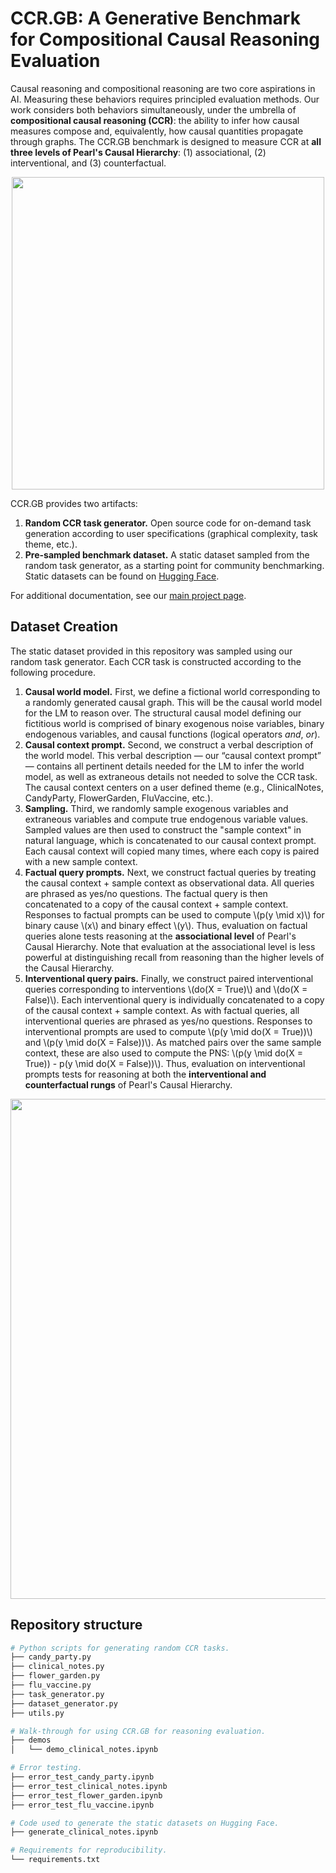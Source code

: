 # CCR.GB: A Generative Benchmark for Compositional Causal Reasoning Evaluation

Causal reasoning and compositional reasoning are two core aspirations in AI. Measuring these behaviors requires principled evaluation methods. Our work considers both behaviors simultaneously, under the umbrella of **compositional causal reasoning (CCR)**: the ability to infer how causal measures compose and, equivalently, how causal quantities propagate through graphs. The CCR.GB benchmark is designed to measure CCR at **all three levels of Pearl's Causal Hierarchy**: (1) associational, (2) interventional, and (3) counterfactual.

<p align="center">
    <img src="https://jmaasch.github.io/ccr_benchmark/static/images/pch.png" width="500">
</p>


CCR.GB provides two artifacts:

1. **Random CCR task generator.** Open source code for on-demand task generation according to user specifications (graphical complexity, task theme, etc.).
2. **Pre-sampled benchmark dataset.** A static dataset sampled from the random task generator, as a starting point for community benchmarking. Static datasets can be found on [Hugging Face](https://huggingface.co/datasets/jmaasch/compositional_causal_reasoning).

For additional documentation, see our [main project page](https://jmaasch.github.io/ccr_benchmark/).

## Dataset Creation

The static dataset provided in this repository was sampled using our random task generator. Each CCR task is constructed according to the following procedure.

1. **Causal world model.** First, we define a fictional world corresponding to a randomly generated causal graph. 
  This will be the causal world model for the LM to reason over. The structural causal model defining our fictitious world is 
  comprised of binary exogenous noise variables, binary endogenous variables, and causal functions (logical operators *and*, *or*).
2. **Causal context prompt.** Second, we construct a verbal description of the world model. This verbal description — our 
  “causal context prompt” — contains all pertinent details needed for the LM to infer the world model, as well as extraneous details not needed to solve the CCR task. 
  The causal context centers on a user defined theme (e.g., ClinicalNotes, CandyParty, FlowerGarden, FluVaccine, etc.).
3. **Sampling.** Third, we randomly sample exogenous variables and extraneous variables and compute true endogenous variable values. 
  Sampled values are then used to construct the "sample context" in natural language, which is concatenated to our causal context prompt. Each causal context will copied 
  many times, where each copy is paired with a new sample context.
4. **Factual query prompts.** Next, we construct factual queries by treating the causal context + sample context as observational data. 
  All queries are phrased as yes/no questions. The factual query is then concatenated to a copy of the causal context + sample context. Responses to factual prompts
  can be used to compute \\(p(y \mid x)\\) for binary cause \\(x\\) and binary effect \\(y\\). Thus, evaluation on factual queries alone tests reasoning at the <b>associational level</b> 
  of Pearl's Causal Hierarchy. Note that evaluation at the associational level is less powerful at distinguishing recall from reasoning than the higher levels 
  of the Causal Hierarchy. 
5. **Interventional query pairs.** Finally, we construct paired interventional queries corresponding to interventions \\(do(X = True)\\) and \\(do(X = False)\\). 
  Each interventional query is individually concatenated to a copy of the causal context + sample context. 
  As with factual queries, all interventional queries are phrased as yes/no questions. Responses to interventional prompts are used to compute \\(p(y \mid do(X = True))\\) 
  and \\(p(y \mid do(X = False))\\). As matched pairs over the same sample context, these are also used to compute the PNS: \\(p(y \mid do(X = True)) - p(y \mid do(X = False))\\). Thus, evaluation on interventional prompts tests for reasoning at both the <b>interventional and counterfactual rungs</b> of Pearl's Causal Hierarchy.


<p align="center">
    <img src="https://jmaasch.github.io/ccr_benchmark/static/images/prompt.png" width="800">
</p>


## Repository structure

```bash
# Python scripts for generating random CCR tasks.
├── candy_party.py
├── clinical_notes.py
├── flower_garden.py
├── flu_vaccine.py
├── task_generator.py
├── dataset_generator.py
├── utils.py

# Walk-through for using CCR.GB for reasoning evaluation.
├── demos
│   └── demo_clinical_notes.ipynb

# Error testing.
├── error_test_candy_party.ipynb
├── error_test_clinical_notes.ipynb
├── error_test_flower_garden.ipynb
├── error_test_flu_vaccine.ipynb

# Code used to generate the static datasets on Hugging Face.
├── generate_clinical_notes.ipynb

# Requirements for reproducibility.
└── requirements.txt
```